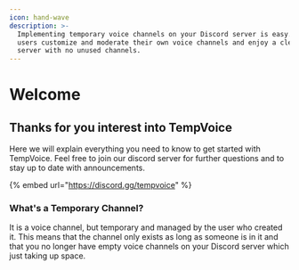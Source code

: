 ```yaml
---
icon: hand-wave
description: >-
  Implementing temporary voice channels on your Discord server is easy. Let your
  users customize and moderate their own voice channels and enjoy a cleaner
  server with no unused channels.
---
```


# Welcome

## Thanks for you interest into TempVoice

Here we will explain everything you need to know to get started with TempVoice. Feel free to join our discord server for further questions and to stay up to date with announcements.

{% embed url="https://discord.gg/tempvoice" %}

### What's a Temporary Channel? <a href="#whats-a-temporary-channel" id="whats-a-temporary-channel"></a>

It is a voice channel, but temporary and managed by the user who created it. This means that the channel only exists as long as someone is in it and that you no longer have empty voice channels on your Discord server which just taking up space.

<figure><img src=".gitbook/assets/image (4).png" alt=""><figcaption></figcaption></figure>
